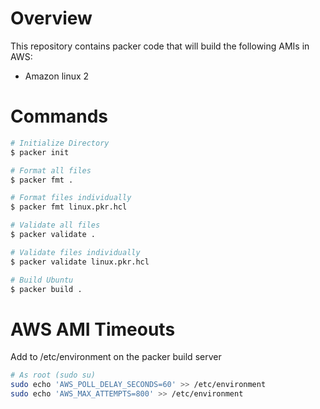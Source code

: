 # Overview
This repository contains packer code that will build the following AMIs in AWS: 

* Amazon linux 2


# Commands

```sh
# Initialize Directory
$ packer init
```

```sh
# Format all files
$ packer fmt .
```

```sh
# Format files individually
$ packer fmt linux.pkr.hcl
```

```sh
# Validate all files
$ packer validate .
```

```sh
# Validate files individually
$ packer validate linux.pkr.hcl
```

```sh
# Build Ubuntu
$ packer build .
```

# AWS AMI Timeouts
Add to /etc/environment on the packer build server

```sh
# As root (sudo su)
sudo echo 'AWS_POLL_DELAY_SECONDS=60' >> /etc/environment
sudo echo 'AWS_MAX_ATTEMPTS=800' >> /etc/environment
```